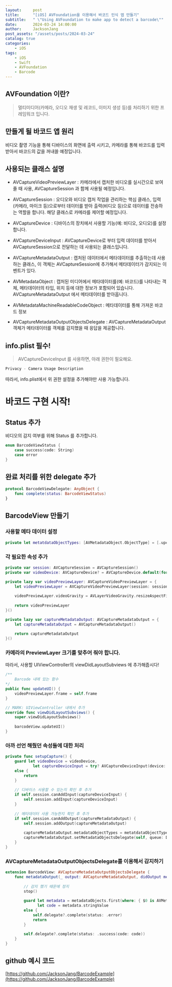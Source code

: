 ```yaml
---
layout:     post
title:      "[iOS] AVFoundation을 이용해서 바코드 인식 앱 만들기"
subtitle:   " \"Using AVFoundation to make app to detect a barcode\""
date:       2024-03-24 14:00:00
author:     JacksonJang
post_assets: "/assets/posts/2024-03-24"
catalog: true
categories:
    - iOS
tags:
    - iOS
    - Swift
    - AVFoundation
    - Barcode
---
```


## AVFoundation 이란?
> 멀티미디어(카메라, 오디오 재생 및 레코드, 이미지 생성 등)를 처리하기 위한 프레임워크 입니다.

## 만들게 될 바코드 앱 원리
비디오 촬영 기능을 통해 디바이스의 화면에 출력 시키고, 카메라를 통해 바코드를 입력 받아서 바코드의 값을 꺼내쓸 예정입니다.

## 사용되는 클래스 설명
- AVCaptureVideoPreviewLayer : 카메라에서 캡처한 비디오를 실시간으로 보여줄 때 사용, AVCaptureSession 과 함께 사용될 예정입니다.

- AVCaptureSession : 오디오와 비디오 캡처 작업을 관리하는 핵심 클래스, 입력(카메라, 마이크 등)으로부터 데이터를 받아 출력(비디오 등)으로 데이터를 전송하는 역할을 합니다. 해당 클래스로 카메라를 제어할 예정입니다.

- AVCaptureDevice : 디바이스의 장치에서 사용할 기능(예: 비디오, 오디오)를 설정합니다.

- AVCaptureDeviceInput : AVCaptureDevice로 부터 입력 데이터를 받아서 AVCaptureSession으로 전달하는 데 사용되는 클래스입니다.

- AVCaptureMetadataOutput : 캡처된 데이터에서 메타데이터를 추출하는데 사용하는 클래스, 이 객체는 AVCaptureSession에 추가해서 메타데이터가 감지되는 이벤트가 있다.

- AVMetadataObject : 캡처된 미디어에서 메타데이터를(예: 바코드)를 나타내는 객체, 메타데이터의 타입, 위치 등에 대한 정보가 포함되어 있습니다. AVCaptureMetadataOutput 에서 메타데이터를 받아옵니다.

- AVMetadataMachineReadableCodeObject : 메타데이터를 통해 가져온 바코드 정보

- AVCaptureMetadataOutputObjectsDelegate : AVCaptureMetadataOutput 객체가 메타데이터를 객체를 감지했을 때 응답을 제공합니다.

## info.plist 필수!
> AVCaptureDeviceInput 를 사용하면, 아래 권한이 필요해요.
```swift
Privacy - Camera Usage Description
```
따라서, info.plist에서 위 권한 설정을 추가해야만 사용 가능합니다.

# 바코드 구현 시작!

## Status 추가
비디오의 감지 여부를 위해 Status 를 추가합니다.
```swift
enum BarcodeViewStatus {
    case success(code: String)
    case error
}
```

## 완료 처리를 위한 delegate 추가
```swift
protocol BarcodeViewDelegate: AnyObject {
    func complete(status: BarcodeViewStatus)
}
```

## BarcodeView 만들기

### 사용할 메타 데이터 설정
```swift
private let metatdataObjectTypes: [AVMetadataObject.ObjectType] = [.upce, .code39, .code39Mod43, .code93, .code128, .ean8, .ean13, .aztec, .pdf417, .itf14, .dataMatrix, .interleaved2of5, .qr]
```

### 각 필요한 속성 추가
```swift
private var session: AVCaptureSession = AVCaptureSession()
private var videoDevice: AVCaptureDevice? = AVCaptureDevice.default(for: .video)

private lazy var videoPreviewLayer: AVCaptureVideoPreviewLayer = {
    let videoPreviewLayer = AVCaptureVideoPreviewLayer(session: session)
    
    videoPreviewLayer.videoGravity = AVLayerVideoGravity.resizeAspectFill
    
    return videoPreviewLayer
}()

private lazy var captureMetadataOutput: AVCaptureMetadataOutput = {
    let captureMetadataOutput = AVCaptureMetadataOutput()
    
    return captureMetadataOutput
}()
```

### 카메라의 PreviewLayer 크기를 맞추어 줘야 합니다.
따라서, 사용할 UIViewController의 viewDidLayoutSubviews 에 추가해줍시다!
```swift
/**
    Barcode 내에 있는 함수
*/
public func updateUI() {
    videoPreviewLayer.frame = self.frame
}

// MARK: UIViewController 내에서 추가
override func viewDidLayoutSubviews() {
    super.viewDidLayoutSubviews()
    
    barcodeView.updateUI()
}
```

### 아까 선언 해줬던 속성들에 대한 처리

```swift
private func setupCapture() {
    guard let videoDevice = videoDevice,
            let captureDeviceInput = try? AVCaptureDeviceInput(device: videoDevice) 
    else {
        return
    }
    
    // 디바이스 사용할 수 있는지 확인 후 추가
    if self.session.canAddInput(captureDeviceInput) {
        self.session.addInput(captureDeviceInput)
    }
    
    // 메타데이터 사용 가능한지 확인 후 추가
    if self.session.canAddOutput(captureMetadataOutput) {
        self.session.addOutput(captureMetadataOutput)
        
        captureMetadataOutput.metadataObjectTypes = metatdataObjectTypes
        captureMetadataOutput.setMetadataObjectsDelegate(self, queue: DispatchQueue.main)
    }
}
```

### AVCaptureMetadataOutputObjectsDelegate를 이용해서 감지하기
```swift
extension BarcodeView: AVCaptureMetadataOutputObjectsDelegate {
    func metadataOutput(_ output: AVCaptureMetadataOutput, didOutput metadataObjects: [AVMetadataObject], from connection: AVCaptureConnection) {
        
        // 감지 했기 때문에 정지
        stop()
        
        guard let metadata = metadataObjects.first(where: { $0 is AVMetadataMachineReadableCodeObject }) as? AVMetadataMachineReadableCodeObject,
              let code = metadata.stringValue
        else {
            self.delegate?.complete(status: .error)
            return
        }
        
        self.delegate?.complete(status: .success(code: code))
    }
}
```

## github 예시 코드
[https://github.com/JacksonJang/BarcodeExample](https://github.com/JacksonJang/BarcodeExample)
